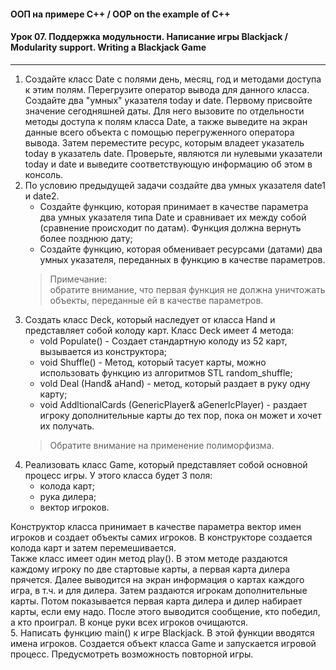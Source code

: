 #### ООП на примере C++ / OOP on the example of C++  
#### Урок 07. Поддержка модульности. Написание игры Blackjack / Modularity support. Writing a Blackjack Game

***

1. Создайте класс Date с полями день, месяц, год и методами доступа к этим полям. Перегрузите оператор вывода для данного класса. Создайте два "умных" указателя today и date. Первому присвойте значение сегодняшней даты. Для него вызовите по отдельности методы доступа к полям класса Date, а также выведите на экран данные всего объекта с помощью перегруженного оператора вывода. Затем переместите ресурс, которым владеет указатель today в указатель date. Проверьте, являются ли нулевыми указатели today и date и выведите соответствующую информацию об этом в консоль.  
2. По условию предыдущей задачи создайте два умных указателя date1 и date2.  
    * Создайте функцию, которая принимает в качестве параметра два умных указателя типа Date и сравнивает их между собой (сравнение происходит по датам). Функция должна вернуть более позднюю дату;  
    * Создайте функцию, которая обменивает ресурсами (датами) два умных указателя, переданных в функцию в качестве параметров.  
    > Примечание:  
    > обратите внимание, что первая функция не должна уничтожать объекты, переданные ей в качестве параметров.  
3. Создать класс Deck, который наследует от класса Hand и представляет собой колоду карт. Класс Deck имеет 4 метода:  
    * vold Populate() - Создает стандартную колоду из 52 карт, вызывается из конструктора;  
    * void Shuffle() - Метод, который тасует карты, можно использовать функцию из алгоритмов STL random_shuffle;  
    * vold Deal (Hand& aHand) - метод, который раздает в руку одну карту;  
    * void AddltionalCards (GenericPlayer& aGenerlcPlayer) - раздает игроку дополнительные карты до тех пор, пока он может и хочет их получать.  
    > Обратите внимание на применение полиморфизма.  
4. Реализовать класс Game, который представляет собой основной процесс игры. У этого класса будет 3 поля:  
    * колода карт;  
    * рука дилера;  
    * вектор игроков.  

Конструктор класса принимает в качестве параметра вектор имен игроков и создает объекты самих игроков. В конструкторе создается колода карт и затем перемешивается.  
Также класс имеет один метод play(). В этом методе раздаются каждому игроку по две стартовые карты, а первая карта дилера прячется. Далее выводится на экран информация о картах каждого игра, в т.ч. и для дилера. Затем раздаются игрокам дополнительные карты. Потом показывается первая карта дилера и дилер набирает карты, если ему надо. После этого выводится сообщение, кто победил, а кто проиграл. В конце руки всех игроков очищаются.  
5. Написать функцию main() к игре Blackjack. В этой функции вводятся имена игроков. Создается объект класса Game и запускается игровой процесс. Предусмотреть возможность повторной игры.